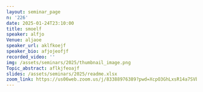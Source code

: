 ```yaml
---
layout: seminar_page
n: '226'
date: 2025-01-24T23:10:00
title: smoelf
speaker: alfjo
Venue: aljaoe
speaker_url: aklfkoejf
speaker_bio: afjojeofjf
recorded_video: ''
img: /assets/seminars/2025/thumbnail_image.png
Topic_abstract: aflkjfeoajf
slides: /assets/seminars/2025/readme.xlsx
zoom_link: https://us06web.zoom.us/j/83388976389?pwd=XcpO3GhLxsR14a7SVbPx33HQQa1jbt.1
---
```


